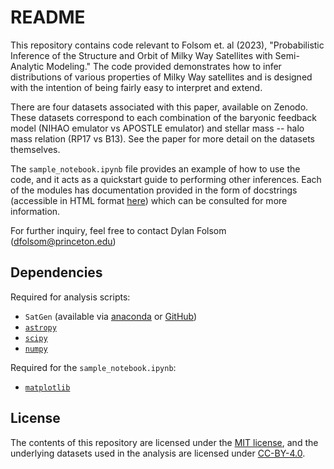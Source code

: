 # README
This repository contains code relevant to Folsom et. al (2023), "Probabilistic Inference of the Structure and Orbit of Milky Way Satellites with Semi-Analytic Modeling." The code provided demonstrates how to infer distributions of various properties of Milky Way satellites and is designed with the intention of being fairly easy to interpret and extend.

There are four datasets associated with this paper, available on Zenodo. These datasets correspond to each combination of the baryonic feedback model (NIHAO emulator vs APOSTLE emulator) and stellar mass -- halo mass relation (RP17 vs B13). See the paper for more detail on the datasets themselves.

The `sample_notebook.ipynb` file provides an example of how to use the code, and it acts as a quickstart guide to performing other inferences. Each of the modules has documentation provided in the form of docstrings (accessible in HTML format [here](https://htmlpreview.github.io/?https://github.com/dfolsom/Semianalytic_Inference/blob/main/docs/index.html)) which can be consulted for more information.

For further inquiry, feel free to contact Dylan Folsom (dfolsom@princeton.edu)

## Dependencies 
Required for analysis scripts:
 - `SatGen` (available via [anaconda](https://anaconda.org/conda-forge/satgen) or [GitHub](https://github.com/shergreen/SatGen))
 - [`astropy`](https://www.astropy.org/)
 - [`scipy`](https://scipy.org/)
 - [`numpy`](https://numpy.org)

Required for the `sample_notebook.ipynb`:
 - [`matplotlib`](https://matplotlib.org/)

## License
The contents of this repository are licensed under the [MIT license](https://spdx.org/licenses/MIT.html), and the underlying datasets used in the analysis are licensed under [CC-BY-4.0](https://creativecommons.org/licenses/by/4.0/).